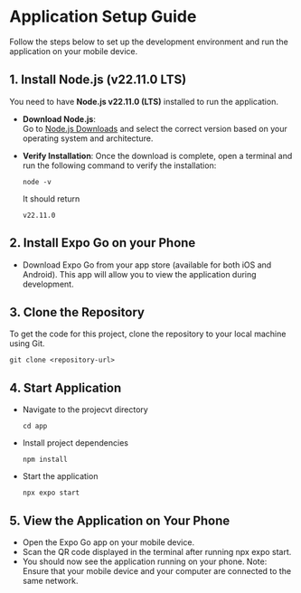 # Application Setup Guide

Follow the steps below to set up the development environment and run the application on your mobile device.

## 1. Install Node.js (v22.11.0 LTS)

You need to have **Node.js v22.11.0 (LTS)** installed to run the application.

- **Download Node.js**:  
  Go to [Node.js Downloads](https://nodejs.org/en/download/prebuilt-installer) and select the correct version based on your operating system and architecture.
  
- **Verify Installation**:
  Once the download is complete, open a terminal and run the following command to verify the installation:
  ```
  node -v
  ```
  It should return
  ```
  v22.11.0
  ```

## 2. Install Expo Go on your Phone
- Download Expo Go from your app store (available for both iOS and Android). This app will allow you to view the application during development.

## 3. Clone the Repository
To get the code for this project, clone the repository to your local machine using Git.
```
git clone <repository-url>
```

## 4. Start Application
- Navigate to the projecvt directory
  ```
  cd app
  ```
- Install project dependencies
  ```
  npm install
  ```
- Start the application
  ```
  npx expo start
  ```

## 5. View the Application on Your Phone
- Open the Expo Go app on your mobile device.
- Scan the QR code displayed in the terminal after running npx expo start.
- You should now see the application running on your phone.
Note: Ensure that your mobile device and your computer are connected to the same network.
